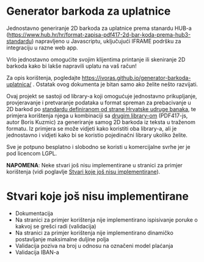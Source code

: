# Generator barkoda za uplatnice

Jednostavno generiranje 2D barkoda za uplatnice prema stanardu HUB-a (https://www.hub.hr/hr/format-zapisa-pdf417-2d-bar-koda-prema-hub3-standardu) napravljeno u Javascriptu, uključujući IFRAME podršku za integraciju u razne web app.

Vrlo jednostavno omogućite svojim klijentima printanje ili skeniranje 2D barkoda kako bi lakše napravili uplatu na vaš račun!

Za opis korištenja, pogledajte https://ivoras.github.io/generator-barkoda-uplatnica/ . Ostatak ovog dokumenta
je bitan samo ako želite nešto razvijati.

Ovaj projekt se sastoji od library-a koji omogućuje jednostavno prikupljanje, provjeravanje i pretvaranje podataka u format spreman za prebacivanje u 2D barkod po [standardu definiranom od strane Hrvatske udruge banaka](http://www.hub.hr/sites/default/files/2dbc_0.pdf), te primjera korištenja njega u kombinaciji sa [drugim library-om](https://github.com/bkuzmic/pdf417-js) (PDF417-js, autor Boris Kuzmic) za generiranje samog 2D barkoda iz teksta u traženom formatu. Iz primjera se može vidjeti kako koristiti oba library-a, ali je jednostavno i vidjeti kako bi se koristio pojedinačni library ukoliko želite.

Sve je potpuno besplatno i slobodno se koristi u komercijalne svrhe jer je pod licencom LGPL.

**NAPOMENA**: Neke stvari još nisu implementirane u stranici za primjer korištenja (vidi poglavlje [Stvari koje još nisu implementirane](#stvari-koje-još-nisu-implementirane)).

# Stvari koje još nisu implementirane
* Dokumentacija
* Na stranici za primjer korištenja nije implementirano ispisivanje poruke o kakvoj se grešci radi (validacija)
* Na stranici za primjer korištenja nije implementirano dinamičko postavljanje maksimalne duljine polja
* Validacija poziva na broj u odnosu na označeni model plaćanja
* Validacija IBAN-a
